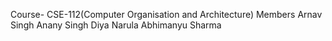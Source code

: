 Course- CSE-112(Computer Organisation and Architecture)
Members
Arnav Singh
Anany Singh
Diya Narula
Abhimanyu Sharma
